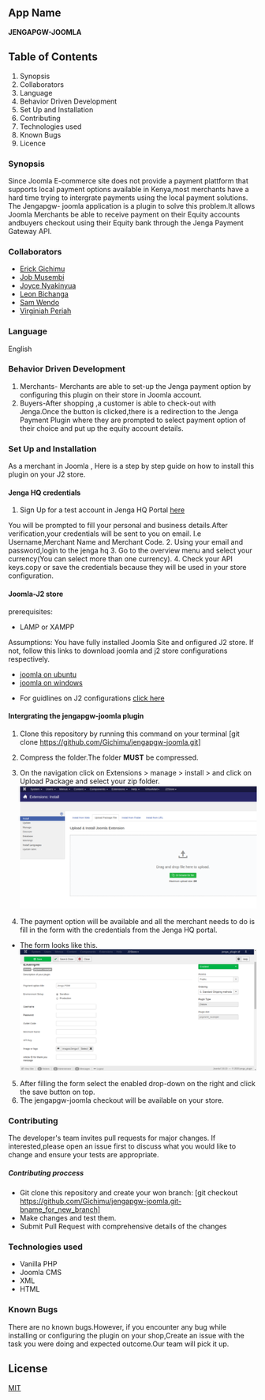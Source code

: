 ## App Name

**JENGAPGW-JOOMLA**

## Table of Contents
1. Synopsis
2. Collaborators
3. Language
4. Behavior Driven Development
5. Set Up and Installation
6. Contributing
7. Technologies used
8. Known Bugs
9. Licence

### Synopsis
Since Joomla E-commerce site does not provide a payment plattform that supports local payment options available in Kenya,most merchants have a hard time trying to intergrate payments using the local payment solutions. The Jengapgw- joomla  application is a plugin to solve this problem.It  allows Joomla Merchants be able to receive payment on their Equity accounts andbuyers checkout using their Equity bank through the Jenga Payment Gateway API.


### Collaborators
* [Erick Gichimu](https://github.com/Gichimu)
* [Job Musembi](https://github.com/JobMusembi)
* [Joyce Nyakinyua](https://github.com/Nyakinyua)
* [Leon Bichanga](https://github.com/Bchizi)
* [Sam Wendo](https://github.com/Samwendo)
* [Virginiah Periah](https://github.com/virginiah894)

### Language
English

### Behavior Driven Development
1. Merchants- Merchants are able to set-up the Jenga payment option by configuring this plugin on their store in Joomla account.
2. Buyers-After shopping ,a customer is able to check-out  with Jenga.Once the button is clicked,there is a redirection to the Jenga Payment Plugin where they are prompted to select payment option of their choice and put up the equity account details.

### Set Up and Installation
 As a merchant in Joomla , Here is a step by step guide on how to install this plugin on your J2 store.
#### Jenga HQ credentials
 1. Sign Up for a test account in Jenga HQ Portal [here](https://test.jengahq.io/#!/authenticate)

 You will be prompted to fill your personal and business details.After verification,your credentials will be sent to you on email. I.e Username,Merchant Name and Merchant Code.
2. Using your email and password,login to the jenga hq
3. Go to the overview menu and select your currency(You can select more than one currency).
4. Check your API keys.copy or save the credentials because they will be used in your store configuration. 


#### Joomla-J2 store
prerequisites:
  * LAMP or XAMPP

Assumptions:
You have fully installed Joomla Site and onfigured J2 store. If not, follow this links to download  joomla and j2 store configurations respectively.
* [joomla on ubuntu](https://hostadvice.com/how-to/how-to-install-joomla-on-an-ubuntu-18-04-vps-or-dedicated-server/)
* [joomla on windows](https://websiteforstudents.com/install-joomla-cms-on-windows-10-desktop-server-with-xampp-support/)

 - For guidlines on J2 configurations [click here](https://docs.j2store.org/)


 #### Intergrating the jengapgw-joomla plugin
 1. Clone this repository by running this command on your terminal
 [git clone https://github.com/Gichimu/jengapgw-joomla.git]
 2. Compress the folder.The folder **MUST** be compressed.
 3. On the navigation click on Extensions > manage > install > and click on Upload Package and select your zip folder.
![image](img/photo.png)

 4. The payment option will be available and all the merchant needs to do is fill in the form with the credentials from the Jenga HQ portal.
 - The form looks like this.
 ![image](img/form.png)
 5. After filling the form select the enabled drop-down on the right and click the save button on top.
 6. The  jengapgw-joomla checkout will be available on your store.



### Contributing
The developer's team invites pull requests for major changes.
If interested,please open an issue first to discuss what you would like to change and ensure your tests are appropriate.
 ##### Contributing proccess
 * Git clone this repository and create your won branch:
[git checkout https://github.com/Gichimu/jengapgw-joomla.git-bname_for_new_branch]
* Make changes and test them.
* Submit Pull Request with comprehensive details of  the changes
### Technologies used
  * Vanilla PHP
  * Joomla CMS
  * XML
  * HTML
### Known Bugs
 There are no known bugs.However, if you encounter any bug while installing or configuring the plugin on your shop,Create an issue with the task you were doing and expected outcome.Our team will pick it up.



## License
[MIT](https://github.com/Gichimu/jengapgw-joomla/blob/master/LICENSE)

